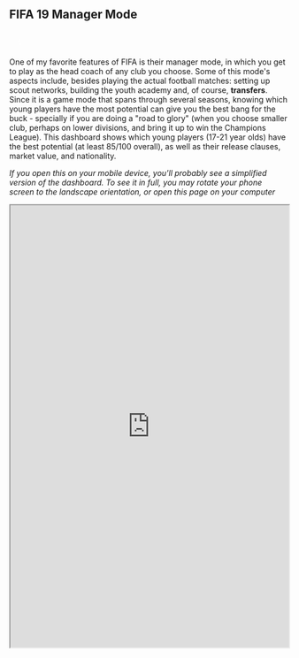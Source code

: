 <head>
<style>
html, body { height: 100% }
.button {
  font-family : inherit;
  border: none;
  color: white;
  padding: 8px 16px;
  text-align: center;
  display: inline-block;
  transition-duration: 0.4s;
  cursor: pointer;
}

.button {
  background-color: #f2f2f2; 
  color: black; 
  border: 2px solid black;
}

.button:hover {
  background-color: #666666;
  color: white;
}


.previous {
  background-color: #f2f2f2;
  color: black;
  border: 0.5px solid black;

}

.round {
  border-radius: 50%;
}
</style>
</head>
<section class = "inner-medium">

<h2>FIFA 19 Manager Mode</h2>

<a href="https://soravassi.github.io/tableau.html" class="button previous round">&#8249;</a>

<p>One of my favorite features of FIFA is their manager mode, in which you get to play as the head coach of any club you choose. Some of this mode's aspects include, besides playing the actual football matches: setting up scout networks, building the youth academy and, of course, <b>transfers</b>. Since it is a game mode that spans through several seasons,  knowing which young players have the most potential can give you the best bang for the buck - specially if you are doing a "road to glory" (when you choose smaller club, perhaps on lower divisions, and bring it up to win the Champions League). 
This dashboard shows which young players (17-21 year olds) have the best potential (at least 85/100 overall), as well as their release clauses, market value, and nationality.</p>

<p><i>If you open this on your mobile device, you'll probably see a simplified version of the dashboard. To see it in full, you may rotate your phone screen to the landscape orientation, or open this page on your computer</i></p>

<iframe src="https://public.tableau.com/views/Fifa19-Potential/Dashboard1?:embed=yes&:display_count=yes&:showVizHome=no" width = '100%' height = '800px'></iframe>
</section>
